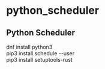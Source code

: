# python_scheduler
Python Scheduler
--------------------
dnf install python3 <br/>
pip3 install schedule --user <br/> 
pip3 install setuptools-rust <br/>
